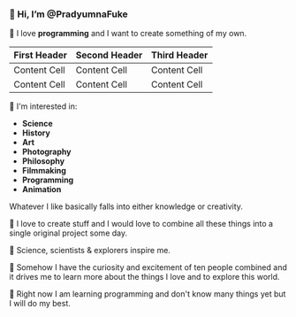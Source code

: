 ### 👋 Hi, I’m @PradyumnaFuke

🧭 I love **programming** and I want to create something of my own.

| First Header  | Second Header | Third Header|
| ------------- | ------------- | ------------- |
| Content Cell  | Content Cell  | Content Cell  |
| Content Cell  | Content Cell  | Content Cell  |

🧠 I'm interested in:
- **Science**
- **History**
- **Art**
- **Photography**
- **Philosophy**
- **Filmmaking**
- **Programming**
- **Animation**

Whatever I like basically falls into either  knowledge or creativity.

🤖 I love to create stuff and I would love to  combine all these things into a single original project some day.

🚀 Science, scientists & explorers inspire me.

🧭 Somehow I have the curiosity and excitement of ten people combined and it drives me to learn more about the things I love and to explore this world.

👾 Right now I am learning programming and don't know many things yet but I will do my best.
<!---
PradyumnaFuke/PradyumnaFuke is a ✨ special ✨ repository because its `README.md` (this file) appears on your GitHub profile.
You can click the Preview link to take a look at your changes.
--->

